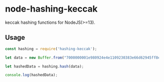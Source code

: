 node-hashing-keccak
===============

keccak hashing functions for NodeJS(>=13).


Usage
-----

```javascript
const hashing = require('hashing-keccak');

let data = new Buffer.from("7000000001e980924e4e1109230383e66d62945ff8e749903bea4336755c00000000000051928aff1b4d72416173a8c3948159a09a73ac3bb556aa6bfbcad1a85da7f4c1d13350531e24031b939b9e2b", "hex");

let hashedData = hashing.hash(data);

console.log(hashedData);

```